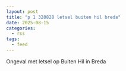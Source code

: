 ```yaml
---
layout: post
title: "p 1 328828 letsel buiten hil breda"
date: 2025-08-15
categories: 
  - rss
tags: 
  - feed
---
```


Ongeval met letsel op Buiten Hil in Breda
